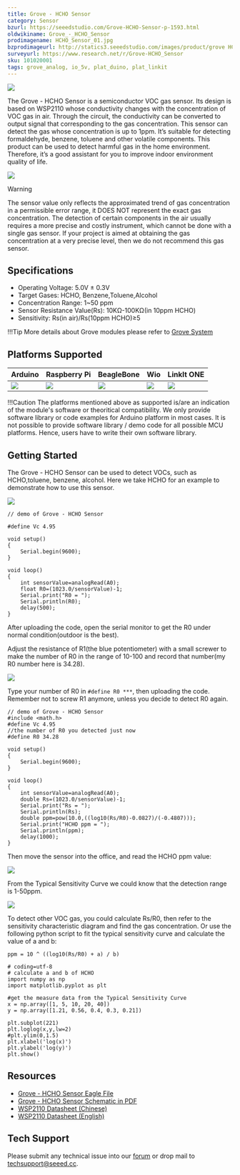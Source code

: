 ```yaml
---
title: Grove - HCHO Sensor
category: Sensor
bzurl: https://seeedstudio.com/Grove-HCHO-Sensor-p-1593.html
oldwikiname: Grove_-_HCHO_Sensor
prodimagename: HCHO_Sensor_01.jpg
bzprodimageurl: http://statics3.seeedstudio.com/images/product/grove HCHO.jpg
surveyurl: https://www.research.net/r/Grove-HCHO_Sensor
sku: 101020001
tags: grove_analog, io_5v, plat_duino, plat_linkit
---
```


![](https://raw.githubusercontent.com/SeeedDocument/Grove-HCHO_Sensor/master/img/HCHO_Sensor_01.jpg)

The Grove - HCHO Sensor is a semiconductor VOC gas sensor. Its design is based on WSP2110 whose conductivity changes with the concentration of VOC gas in air. Through the circuit, the conductivity can be converted to output signal that corresponding to the gas concentration. This sensor can detect the gas whose concentration is up to 1ppm. It’s suitable for detecting formaldehyde, benzene, toluene and other volatile components. This product can be used to detect harmful gas in the home environment. Therefore, it’s a good assistant for you to improve indoor environment quality of life.

[![](https://raw.githubusercontent.com/SeeedDocument/common/master/Get_One_Now_Banner.png)](http://www.seeedstudio.com/depot/grove-hcho-sensor-p-1593.html)

<div class="admonition warning">
<p class="admonition-title">Warning</p>
The sensor value only reflects the approximated trend of gas concentration in a permissible error range, it DOES NOT represent the exact gas concentration. The detection of certain components in the air usually requires a more precise and costly instrument, which cannot be done with a single gas sensor. If your project is aimed at obtaining the gas concentration at a very precise level, then we do not recommend this gas sensor.
</div>

Specifications
-------------

-   Operating Voltage: 5.0V ± 0.3V
-   Target Gases: HCHO, Benzene,Toluene,Alcohol
-   Concentration Range: 1~50 ppm
-   Sensor Resistance Value(Rs): 10KΩ-100KΩ(in 10ppm HCHO)
-   Sensitivity: Rs(in air)/Rs(10ppm HCHO)≥5

!!!Tip
    More details about Grove modules please refer to [Grove System](http://wiki.seeedstudio.com/Grove_System/)

Platforms Supported
-------------------

| Arduino                                                                                             | Raspberry Pi                                                                                             | BeagleBone                                                                                      | Wio                                                                                               | LinkIt ONE                                                                                         |
|-----------------------------------------------------------------------------------------------------|----------------------------------------------------------------------------------------------------------|-------------------------------------------------------------------------------------------------|---------------------------------------------------------------------------------------------------|----------------------------------------------------------------------------------------------------|
| ![](https://raw.githubusercontent.com/SeeedDocument/wiki_english/master/docs/images/arduino_logo.jpg) | ![](https://raw.githubusercontent.com/SeeedDocument/wiki_english/master/docs/images/raspberry_pi_logo_n.jpg) | ![](https://raw.githubusercontent.com/SeeedDocument/wiki_english/master/docs/images/bbg_logo_n.jpg) | ![](https://raw.githubusercontent.com/SeeedDocument/wiki_english/master/docs/images/wio_logo_n.jpg) | ![](https://raw.githubusercontent.com/SeeedDocument/wiki_english/master/docs/images/linkit_logo.jpg) |

!!!Caution
    The platforms mentioned above as supported is/are an indication of the module's software or theoritical compatibility. We only provide software library or code examples for Arduino platform in most cases. It is not possible to provide software library / demo code for all possible MCU platforms. Hence, users have to write their own software library.


Getting Started
---------------

The Grove - HCHO Sensor can be used to detect VOCs, such as HCHO,toluene, benzene, alcohol. Here we take HCHO for an example to demonstrate how to use this sensor.

![](https://raw.githubusercontent.com/SeeedDocument/Grove-HCHO_Sensor/master/img/HCHO_Hardware_Connection.jpg)

```
// demo of Grove - HCHO Sensor

#define Vc 4.95

void setup()
{
    Serial.begin(9600);
}

void loop()
{
    int sensorValue=analogRead(A0);
    float R0=(1023.0/sensorValue)-1;
    Serial.print("R0 = ");
    Serial.println(R0);
    delay(500);
}
```

After uploading the code, open the serial monitor to get the R0 under normal condition(outdoor is the best).

Adjust the resistance of R1(the blue potentiometer) with a small screwer to make the number of R0 in the range of 10-100 and record that number(my R0 number here is 34.28).

![](https://raw.githubusercontent.com/SeeedDocument/Grove-HCHO_Sensor/master/img/R0.png)

Type your number of R0 in `#define R0 ***`, then uploading the code. Remember not to screw R1 anymore, unless you decide to detect R0 again.

```
// demo of Grove - HCHO Sensor
#include <math.h>
#define Vc 4.95
//the number of R0 you detected just now
#define R0 34.28

void setup()
{
    Serial.begin(9600);
}

void loop()
{
    int sensorValue=analogRead(A0);
    double Rs=(1023.0/sensorValue)-1;
    Serial.print("Rs = ");
    Serial.println(Rs);
    double ppm=pow(10.0,((log10(Rs/R0)-0.0827)/(-0.4807)));
    Serial.print("HCHO ppm = ");
    Serial.println(ppm);
    delay(1000);
}
```

Then move the sensor into the office, and read the HCHO ppm value:

![](https://raw.githubusercontent.com/SeeedDocument/Grove-HCHO_Sensor/master/img/Rs.png)

From the Typical Sensitivity Curve we could know that the detection range is 1-50ppm.

![](https://raw.githubusercontent.com/SeeedDocument/Grove-HCHO_Sensor/master/img/Sensitivity_Characteristic.jpg)

To detect other VOC gas, you could calculate Rs/R0, then refer to the sensitivity characteristic diagram and find the gas concentration. Or use the following python script to fit the typical sensitivity curve and calculate the value of a and b:

`ppm = 10 ^ ((log10(Rs/R0) + a) / b)`

```
# coding=utf-8
# calculate a and b of HCHO
import numpy as np
import matplotlib.pyplot as plt

#get the measure data from the Typical Sensitivity Curve
x = np.array([1, 5, 10, 20, 40])
y = np.array([1.21, 0.56, 0.4, 0.3, 0.21])

plt.subplot(221)
plt.loglog(x,y,lw=2)
#plt.ylim(0,1.5)  
plt.xlabel('log(x)')  
plt.ylabel('log(y)')  
plt.show()  
```

Resources
---------

-   [Grove - HCHO Sensor Eagle File](https://raw.githubusercontent.com/SeeedDocument/Grove-HCHO_Sensor/master/res/Grove-HCHO_Sensor_Eagle_File.zip)
-   [Grove - HCHO Sensor Schematic in PDF](https://github.com/SeeedDocument/Grove-HCHO_Sensor/raw/master/res/Grove%20-%20HCHO%20Sensor.pdf)
-   [WSP2110 Datasheet (Chinese)](https://raw.githubusercontent.com/SeeedDocument/Grove-HCHO_Sensor/master/res/WSP2110.pdf)
-   [WSP2110 Datasheet (English)](https://raw.githubusercontent.com/SeeedDocument/Grove-HCHO_Sensor/master/res/Wsp2110-1-.pdf)

<!-- This Markdown file was created from http://www.seeedstudio.com/wiki/Grove_-_HCHO_Sensor -->

## Tech Support
Please submit any technical issue into our [forum](http://forum.seeedstudio.com/) or drop mail to techsupport@seeed.cc. 